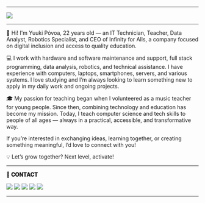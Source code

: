  * * * 

<img src="https://media.licdn.com/dms/image/v2/D4D16AQFIjCmDzYVoZA/profile-displaybackgroundimage-shrink_350_1400/B4DZiBJi4sHwAY-/0/1754513420664?e=1757548800&v=beta&t=VSIPBjljM09d0Tt1GJdtGzL8ry2rOJRqKbyvKKgmJQs">
 
 * * * 
🚀 Hi! I'm Yuuki Póvoa, 22 years old — an IT Technician, Teacher, Data Analyst, Robotics Specialist, and CEO of Infinity for Alls, a company focused on digital inclusion and access to quality education.

💻 I work with hardware and software maintenance and support, full stack programming, data analysis, robotics, and technical assistance. I have experience with computers, laptops, smartphones, servers, and various systems. I love studying and I’m always looking to learn something new to apply in my daily work and ongoing projects.

🎓 My passion for teaching began when I volunteered as a music teacher for young people. Since then, combining technology and education has become my mission. Today, I teach computer science and tech skills to people of all ages — always in a practical, accessible, and transformative way.

If you’re interested in exchanging ideas, learning together, or creating something meaningful, I’d love to connect with you!

💡 Let’s grow together? Next level, activate!
 * * * 

**📱 𝐂𝐎𝐍𝐓𝐀𝐂𝐓**  

<a href = "https://yuukipovoa.github.io/infinity.yuuki/"><img src="https://media.discordapp.net/attachments/710219392469958767/1358922519910027526/1.png?ex=6885f6f8&is=6884a578&hm=c2d38f6f802d9eecec58ed60d54a589d810b57b43a9a2fb70555c6d6bececbbb&=&format=webp&quality=lossless&width=251&height=63"></a> 
<a href = "https://www.linkedin.com/in/yuukipovoa/" target="_blank"><img src="https://media.discordapp.net/attachments/710219392469958767/1358922520492769351/3.png?ex=6885f6f8&is=6884a578&hm=47e955ab83fde8735e727207a1c4a6cb534fb963c4b577a34d844736bf762abf&=&format=webp&quality=lossless&width=251&height=63"></a>
<a href = "https://www.instagram.com/yuukip_tech/" target="_blank"><img src="https://media.discordapp.net/attachments/710219392469958767/1358922519217705080/4.png?ex=68947778&is=689325f8&hm=4197e673e76ae23c63ba719fb72242f844b198930b403f29531ff7c7f6708b0b&=&format=webp&quality=lossless&width=226&height=56"></a>
<a href = "mailto:yuukimolinapovoa33@gmail.com"><img src="https://media.discordapp.net/attachments/710219392469958767/1358922520186720388/2.png?ex=6885f6f8&is=6884a578&hm=f5a0107113a2f4eea4babb24989f6ef8467c2f151fc5acff07704a7aa1823da4&=&format=webp&quality=lossless&width=251&height=63"></a>
<a href = "https://www.infinityforalls.com.br"><img src="https://media.discordapp.net/attachments/710219392469958767/1358922519482073108/5.png?ex=68947778&is=689325f8&hm=8c29cc1f10cce9a7b00c52972962612840843955470ce8e0c73f8b8d7cbc8283&=&format=webp&quality=lossless&width=226&height=56"></a>
 
 * * *

